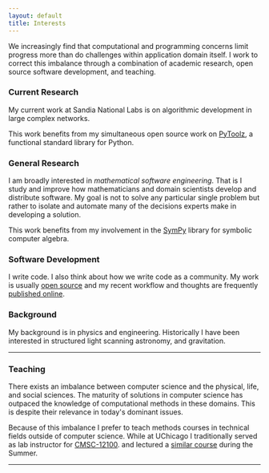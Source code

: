 ```yaml
---
layout: default
title: Interests
---
```


We increasingly find that computational and programming concerns limit progress
more than do challenges within application domain itself.  I work to correct
this imbalance through a combination of academic research, open source software
development, and teaching.


### Current Research

My current work at Sandia National Labs is on algorithmic development in large
complex networks.

This work benefits from my simultaneous open source work on
[PyToolz](http://toolz.readthedocs.org/), a functional standard library for Python.


### General Research

I am broadly interested in *mathematical software engineering*.  That is I
study and improve how mathematicians and domain scientists develop and
distribute software.  My goal is not to solve any particular single problem but
rather to isolate and automate many of the decisions experts make in developing
a solution.

This work benefits from my involvement in the [SymPy](http://sympy.org/)
library for symbolic computer algebra.


### Software Development

I write code.  I also think about how we write code as a community.  My work is
usually [open source](http://github.com/mrocklin) and my recent workflow and
thoughts are frequently [published online](/blog/).


### Background

My background is in physics and engineering. Historically I have been
interested in structured light scanning astronomy, and gravitation.

* * * * *

### Teaching

There exists an imbalance between computer science and the physical,
life, and social sciences. The maturity of solutions in computer science
has outpaced the knowledge of computational methods in these domains.
This is despite their relevance in today's dominant issues.

Because of this imbalance I prefer to teach methods courses in technical
fields outside of computer science. While at UChicago I traditionally served as
lab instructor for
[CMSC-12100](http://www.cs.uchicago.edu/courses/description/CMSC/12100/9999-12-31%2000:00:00.00).
and lectured a [similar course](http://matthewrocklin.com/cmsc15200) during the
Summer.

* * * * *
